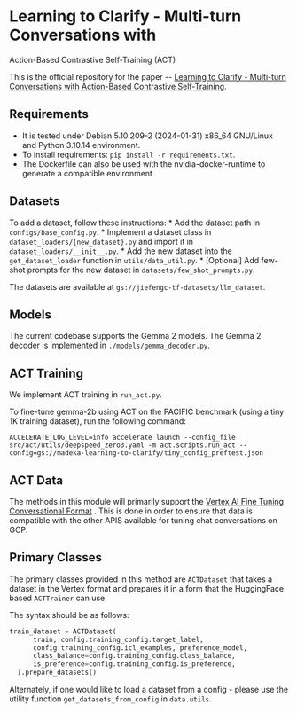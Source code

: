 # Learning to Clarify - Multi-turn Conversations with
Action-Based Contrastive Self-Training (ACT)

This is the official repository for the paper --
[Learning to Clarify - Multi-turn Conversations with
Action-Based Contrastive Self-Training](https://arxiv.org/pdf/2406.00222).

## Requirements

*   It is tested under Debian 5.10.209-2 (2024-01-31) x86_64 GNU/Linux and
    Python 3.10.14 environment.
*   To install requirements: `pip install -r requirements.txt`.
*   The Dockerfile can also be used with the nvidia-docker-runtime to generate
a compatible environment

## Datasets

To add a dataset, follow these instructions: * Add the dataset path in
`configs/base_config.py`. * Implement a dataset class in
`dataset_loaders/{new_dataset}.py` and import it in
`dataset_loaders/__init__.py`. * Add the new dataset into the
`get_dataset_loader` function in `utils/data_util.py`. * [Optional] Add few-shot
prompts for the new dataset in `datasets/few_shot_prompts.py`.

The datasets are available at `gs://jiefengc-tf-datasets/llm_dataset`.

## Models

The current codebase supports the Gemma 2 models.
The Gemma 2 decoder is implemented in `./models/gemma_decoder.py`.

## ACT Training

We implement ACT training in `run_act.py`.

To fine-tune gemma-2b using ACT on the PACIFIC
benchmark (using a tiny 1K training dataset), run the following command:

`ACCELERATE_LOG_LEVEL=info accelerate launch --config_file src/act/utils/deepspeed_zero3.yaml -m act.scripts.run_act --config=gs://madeka-learning-to-clarify/tiny_config_preftest.json`

## ACT Data

The methods in this module will primarily support the [Vertex AI Fine Tuning
Conversational Format](https://cloud.google.com/vertex-ai/generative-ai/docs/models/gemini-supervised-tuning-about)
. This is done in order to ensure that data is compatible with the other APIS
available for tuning chat conversations on GCP.

## Primary Classes

The primary classes provided in this method are `ACTDataset` that takes a
dataset in the Vertex format and prepares it in a form that the HuggingFace
based `ACTTrainer` can use.

The syntax should be as follows:

```python
train_dataset = ACTDataset(
      train, config.training_config.target_label,
      config.training_config.icl_examples, preference_model,
      class_balance=config.training_config.class_balance,
      is_preference=config.training_config.is_preference,
  ).prepare_datasets()
```

Alternately, if one would like to load a dataset from a config - please use
the utility function `get_datasets_from_config` in `data.utils`.